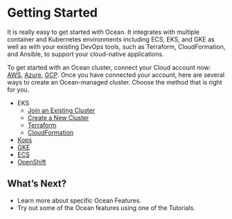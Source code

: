 # Getting Started

It is really easy to get started with Ocean. It integrates with multiple container and Kubernetes environments including ECS, EKS, and GKE as well as with your existing DevOps tools, such as Terraform, CloudFormation, and Ansible, to support your cloud-native applications.

To get started with an Ocean cluster, connect your Cloud account now: [AWS](connect-your-cloud-provider/aws-account.md), [Azure](connect-your-cloud-provider/azure-account.md), [GCP](connect-your-cloud-provider/gcp-project.md).  Once you have connected your account, here are several ways to create an Ocean-managed cluster. Choose the method that is right for you.

* EKS
  * [Join an Existing Cluster](eks/join-an-existing-cluster.md)
  * [Create a New Cluster](eks/create-a-new-cluster.md)
  * [Terraform](eks/terraform.md)
  * [CloudFormation](https://aws.amazon.com/quickstart/architecture/spotinst-ocean-eks/)
* [Kops](kops.md)
* [GKE](gke.md)
* [ECS](ecs.md)
* [OpenShift](tool-and-integrations/openshift/README.md)

## What’s Next?
* Learn more about specific Ocean Features.
* Try out some of the Ocean features using one of the Tutorials.
